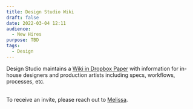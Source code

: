 ```yaml
---
title: Design Studio Wiki
draft: false
date: 2022-03-04 12:11
audience:
  - New Hires
purpose: TBD
tags:
  - Design
---
```

Design Studio maintains a [Wiki in Dropbox Paper](https://paper.dropbox.com/folder/show/Design-Studio_DesignOps-Wiki-e.1gg8YzoPEhbTkrhvQwJ2zzo3bWlV8g1ZENwZbD8GzaGEU5CKkeJZ) with information for in-house designers and production artists including specs, workflows, processes, etc.

\
To receive an invite, please reach out to [Melissa](rosenm@metro.net).